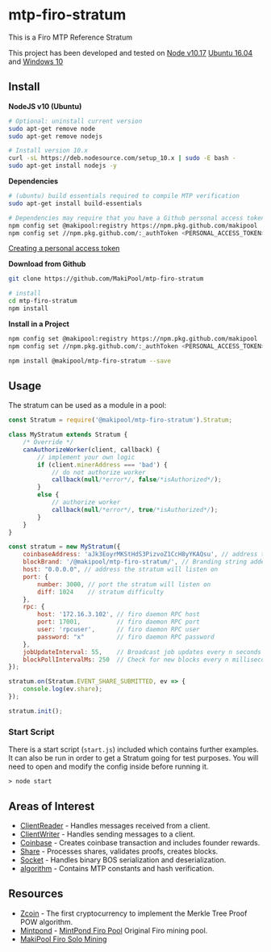 mtp-firo-stratum
=================

This is a Firo MTP Reference Stratum

This project has been developed and tested on [Node v10.17](https://nodejs.org/) [Ubuntu 16.04](http://releases.ubuntu.com/16.04/) and [Windows 10](https://www.microsoft.com/en-ca/software-download/windows10)

## Install ##

__NodeJS v10 (Ubuntu)__
```bash
# Optional: uninstall current version
sudo apt-get remove node
sudo apt-get remove nodejs

# Install version 10.x
curl -sL https://deb.nodesource.com/setup_10.x | sudo -E bash -
sudo apt-get install nodejs -y
```

__Dependencies__
```bash
# (ubuntu) build essentials required to compile MTP verification
sudo apt-get install build-essentials

# Dependencies may require that you have a Github personal access token to install.
npm config set @makipool:registry https://npm.pkg.github.com/makipool
npm config set //npm.pkg.github.com/:_authToken <PERSONAL_ACCESS_TOKEN>
```
[Creating a personal access token](https://help.github.com/en/github/authenticating-to-github/creating-a-personal-access-token-for-the-command-line)

__Download from Github__
```bash
git clone https://github.com/MakiPool/mtp-firo-stratum

# install
cd mtp-firo-stratum
npm install
```

__Install in a Project__
```bash
npm config set @makipool:registry https://npm.pkg.github.com/makipool
npm config set //npm.pkg.github.com/:_authToken <PERSONAL_ACCESS_TOKEN>

npm install @makipool/mtp-firo-stratum --save
```

## Usage ##
The stratum can be used as a module in a pool:
```javascript
const Stratum = require('@makipool/mtp-firo-stratum').Stratum;

class MyStratum extends Stratum {
    /* Override */
    canAuthorizeWorker(client, callback) {
        // implement your own logic
        if (client.minerAddress === 'bad') {
            // do not authorize worker
            callback(null/*error*/, false/*isAuthorized*/);
        }
        else {
            // authorize worker
            callback(null/*error*/, true/*isAuthorized*/);
        }
    }
}

const stratum = new MyStratum({
    coinbaseAddress: 'aJk3EoyrMKStHdS3PizvoZ1CcH8yYKAQsu', // address that receives block reward
    blockBrand: '/@makipool/mtp-firo-stratum/', // Branding string added to every block found
    host: "0.0.0.0", // address the stratum will listen on
    port: {
        number: 3000, // port the stratum will listen on
        diff: 1024    // stratum difficulty
    },
    rpc: {
        host: '172.16.3.102', // firo daemon RPC host
        port: 17001,          // firo daemon RPC port
        user: 'rpcuser',      // firo daemon RPC user
        password: "x"         // firo daemon RPC password
    },
    jobUpdateInterval: 55,    // Broadcast job updates every n seconds
    blockPollIntervalMs: 250  // Check for new blocks every n milliseconds
});

stratum.on(Stratum.EVENT_SHARE_SUBMITTED, ev => {
    console.log(ev.share);    
});

stratum.init();
```

### Start Script ###
There is a start script (`start.js`) included which contains further
examples. It can also be run in order to get a Stratum going for test
purposes. You will need to open and modify the config inside before
running it.
```
> node start
```

## Areas of Interest ##
- [ClientReader](libs/class.ClientReader.js) - Handles messages received from a client.
- [ClientWriter](libs/class.ClientWriter.js) - Handles sending messages to a client.
- [Coinbase](libs/class.Coinbase.js) - Creates coinbase transaction and includes founder rewards.
- [Share](libs/class.Share.js) - Processes shares, validates proofs, creates blocks.
- [Socket](libs/class.Socket.js) - Handles binary BOS serialization and deserialization.
- [algorithm](libs/service.algorithm.js) - Contains MTP constants and hash verification.


## Resources ##
- [Zcoin](https://zcoin.io/) - The first cryptocurrency to implement the Merkle Tree Proof POW algorithm.
- [Mintpond](https://github.com/MintPond/) - [MintPond Firo Pool](https://mintpond.com/) Original Firo mining pool.
- [MakiPool Firo Solo Mining](https://makipool.com)
